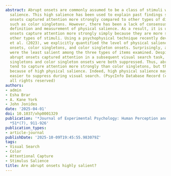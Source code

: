 ```yaml
---
abstract: Abrupt onsets are commonly assumed to be a class of stimuli with high physical
  salience. This high salience has been used to explain past findings showing abrupt
  onsets captured attention more strongly compared to other types of distractors,
  such as color singletons. However, there has been a lack of consensus about the
  definition and measurement of physical salience. As a result, it is unclear if abrupt
  onsets capture attention more strongly simply because they are more salient than
  other types of stimuli. Using a psychophysical technique recently developed by Stilwell
  et al. (2023), we explicitly quantified the level of physical salience of abrupt
  onsets, color singletons, and color singleton onsets. Surprisingly, abrupt onsets
  were the least salient among the three types of items examined. Despite this, only
  abrupt onsets captured attention in a subsequent visual search task, whereas color
  singletons and color singleton onsets were both suppressed. Thus, abrupt onsets
  tend to capture attention more strongly than color singletons, but this is not apparently
  because of high physical salience. Indeed, high physical salience may make an object
  easier to suppress during visual search. (PsycInfo Database Record (c) 2025 APA,
  all rights reserved)
authors:
- admin
- Esha Brar
- A. Kane York
- John Jonides
date: '2025-04-01'
doi: 10.1037/xhp0001329
publication: '*Journal of Experimental Psychology: Human Perception and Performance*,
  *51*(7), 911-926'
publication_types:
- article-journal
publishDate: '2025-10-09T19:45:55.983079Z'
tags:
- Visual Search
- Color
- Attentional Capture
- Stimulus Salience
title: Are abrupt onsets highly salient?
---
```

